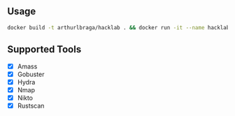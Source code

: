 ## Usage

```sh
docker build -t arthurlbraga/hacklab . && docker run -it --name hacklab arthurlbraga/hacklab:latest /bin/zsh
```

## Supported Tools

- [x] Amass
- [x] Gobuster
- [x] Hydra
- [x] Nmap
- [x] Nikto
- [x] Rustscan